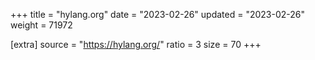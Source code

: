 +++
title = "hylang.org"
date = "2023-02-26"
updated = "2023-02-26"
weight = 71972

[extra]
source = "https://hylang.org/"
ratio = 3
size = 70
+++
